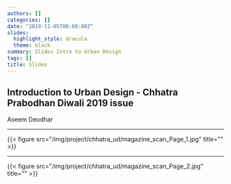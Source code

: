 ```yaml
---
authors: []
categories: []
date: "2019-11-05T00:00:00Z"
slides:
  highlight_style: dracula
  theme: black
summary: Slides Intro to Urban Design
tags: []
title: Slides
---
```


## Introduction to Urban Design - Chhatra Prabodhan Diwali 2019 issue

Aseem Deodhar

---

{{< figure src="/img/project/chhatra_ud/magazine_scan_Page_1.jpg" title="" >}}

---

{{< figure src="/img/project/chhatra_ud/magazine_scan_Page_2.jpg" title="" >}}
